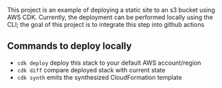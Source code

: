 This project is an example of deploying a static site to an s3 bucket using AWS CDK. Currently, the deployment can be performed locally using the CLI; the goal of this project is to integrate this step into github actions

## Commands to deploy locally

* `cdk deploy`      deploy this stack to your default AWS account/region
* `cdk diff`        compare deployed stack with current state
* `cdk synth`       emits the synthesized CloudFormation template
